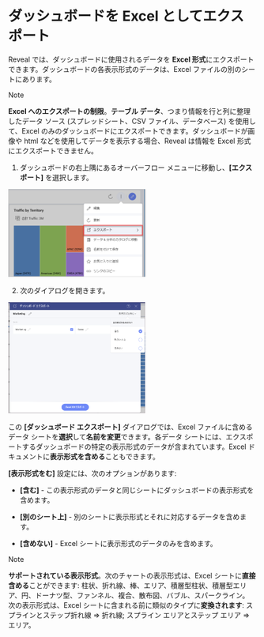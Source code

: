 # ダッシュボードを Excel としてエクスポート

Reveal では、ダッシュボードに使用されるデータを **Excel 形式**にエクスポートできます。ダッシュボードの各表示形式のデータは、Excel ファイルの別のシートにあります。

>[!NOTE]
> **Excel へのエクスポートの制限**。**テーブル データ**、つまり情報を行と列に整理したデータ ソース (スプレッドシート、CSV ファイル、データベース) を使用して、Excel のみのダッシュボードにエクスポートできます。ダッシュボードが画像や html などを使用してデータを表示する場合、Reveal は情報を Excel 形式にエクスポートできません。

1.  ダッシュボードの右上隅にあるオーバーフロー メニューに移動し、**[エクスポート]** を選択します。

  <img src="../images/export-option-excel.png" alt="Export option in the overflow menu" class="responsive-img" width="55%"/>

2. 次のダイアログを開きます。

  <img src="images/export-dashboard-as-excel.png" alt="Settings for Excel spreadsheet in the Export Dashboard menu" class="responsive-img" width="55%"/>


この **[ダッシュボード エクスポート]** ダイアログでは、Excel ファイルに含めるデータ シートを**選択**して**名前を変更**できます。各データ シートには、エクスポートするダッシュボードの特定の表示形式のデータが含まれています。Excel ドキュメントに**表示形式を含める**こともできます。

**[表示形式をむ]** 設定には、次のオプションがあります:

   - **[含む]** - この表示形式のデータと同じシートにダッシュボードの表示形式を含めます。

  - **[別のシート上]** - 別のシートに表示形式とそれに対応するデータを含めます。

  - **[含めない]** - Excel シートに表示形式のデータのみを含めます。

>[!NOTE]
> **サポートされている表示形式**。次のチャートの表示形式は、Excel シートに**直接含める**ことができます: 柱状、折れ線、棒、エリア、積層型柱状、積層型エリア、円、ドーナツ型、ファンネル、複合、散布図、バブル、スパークライン。
> 次の表示形式は、Excel シートに含まれる前に類似のタイプに**変換されます**: スプラインとステップ折れ線 ⇒ 折れ線; スプライン エリアとステップ エリア ⇒ エリア。
